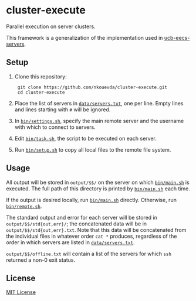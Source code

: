 # cluster-execute

Parallel execution on server clusters.

This framework is a generalization of the implementation used in
[ucb-eecs-servers](https://github.com/nkouevda/ucb-eecs-servers).

## Setup

1. Clone this repository:

        git clone https://github.com/nkouevda/cluster-execute.git
        cd cluster-execute

2. Place the list of servers in [`data/servers.txt`](data/servers.txt), one per
   line. Empty lines and lines starting with `#` will be ignored.

3. In [`bin/settings.sh`](bin/settings.sh), specify the main remote server and
   the username with which to connect to servers.

4. Edit [`bin/task.sh`](bin/task.sh), the script to be executed on each server.

5. Run [`bin/setup.sh`](bin/setup.sh) to copy all local files to the remote file
   system.

## Usage

All output will be stored in `output/$$/` on the server on which
[`bin/main.sh`](bin/main.sh) is executed. The full path of this directory is
printed by [`bin/main.sh`](bin/main.sh) each time.

If the output is desired locally, run [`bin/main.sh`](bin/main.sh) directly.
Otherwise, run [`bin/remote.sh`](bin/remote.sh).

The standard output and error for each server will be stored in
`output/$$/std{out,err}/`; the concatenated data will be in
`output/$$/std{out,err}.txt`. Note that this data will be concatenated from the
individual files in whatever order `cat *` produces, regardless of the order in
which servers are listed in [`data/servers.txt`](data/servers.txt).

`output/$$/offline.txt` will contain a list of the servers for which `ssh`
returned a non-0 exit status.

## License

[MIT License](LICENSE.txt)
